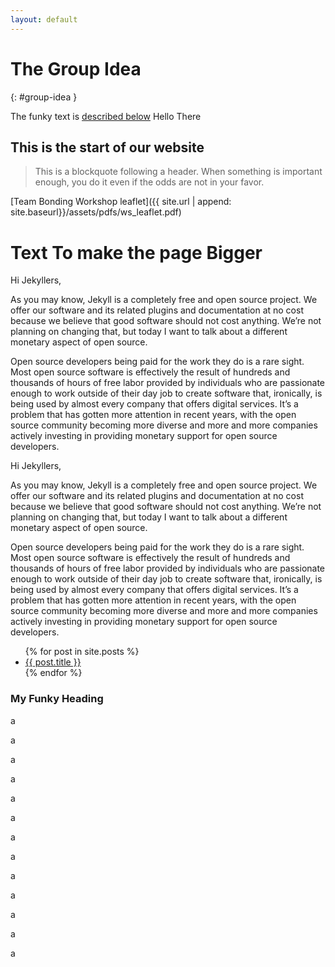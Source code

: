 ```yaml
---
layout: default
---
```



# The Group Idea
{: #group-idea }

The funky text is [described below](#my-funky-heading)
Hello There


## This is the start of our website

> This is a blockquote following a header.
> When something is important enough, you do it even if the odds are not in your favor.


[Team Bonding Workshop leaflet]({{ site.url | append: site.baseurl}}/assets/pdfs/ws_leaflet.pdf) 

# Text To make the page Bigger 

<p>
Hi Jekyllers,

As you may know, Jekyll is a completely free and open source project. We offer our software and its related plugins and documentation at no cost because we believe that good software should not cost anything. We’re not planning on changing that, but today I want to talk about a different monetary aspect of open source.

Open source developers being paid for the work they do is a rare sight. Most open source software is effectively the result of hundreds and thousands of hours of free labor provided by individuals who are passionate enough to work outside of their day job to create software that, ironically, is being used by almost every company that offers digital services. It’s a problem that has gotten more attention in recent years, with the open source community becoming more diverse and more and more companies actively investing in providing monetary support for open source developers.

Hi Jekyllers,

As you may know, Jekyll is a completely free and open source project. We offer our software and its related plugins and documentation at no cost because we believe that good software should not cost anything. We’re not planning on changing that, but today I want to talk about a different monetary aspect of open source.

Open source developers being paid for the work they do is a rare sight. Most open source software is effectively the result of hundreds and thousands of hours of free labor provided by individuals who are passionate enough to work outside of their day job to create software that, ironically, is being used by almost every company that offers digital services. It’s a problem that has gotten more attention in recent years, with the open source community becoming more diverse and more and more companies actively investing in providing monetary support for open source developers.

</p>

<ul>
  {% for post in site.posts %}
    <li>
      <a href="{{site.baseurl | append:  post.url }}">{{ post.title }}</a>
    </li>
  {% endfor %}
</ul>


<h3 id="my-funky-heading">My Funky Heading</h3>
<p>a</p>
<p>a</p>
<p>a</p>
<p>a</p>
<p>a</p>
<p>a</p>
<p>a</p>
<p>a</p>
<p>a</p>
<p>a</p>
<p>a</p>
<p>a</p>
<p>a</p>

